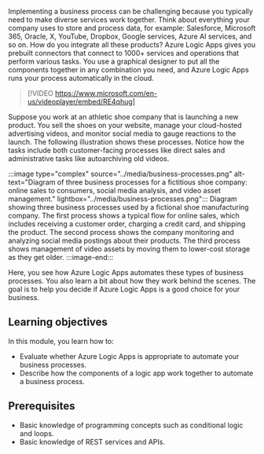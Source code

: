 Implementing a business process can be challenging because you typically need to make diverse services work together. Think about everything your company uses to store and process data, for example: Salesforce, Microsoft 365, Oracle, X, YouTube, Dropbox, Google services, Azure AI services, and so on. How do you integrate all these products? Azure Logic Apps gives you prebuilt connectors that connect to 1000+ services and operations that perform various tasks. You use a graphical designer to put all the components together in any combination you need, and Azure Logic Apps runs your process automatically in the cloud.

> [!VIDEO https://www.microsoft.com/en-us/videoplayer/embed/RE4qhug]

Suppose you work at an athletic shoe company that is launching a new product. You sell the shoes on your website, manage your cloud-hosted advertising videos, and monitor social media to gauge reactions to the launch. The following illustration shows these processes. Notice how the tasks include both customer-facing processes like direct sales and administrative tasks like autoarchiving old videos.

:::image type="complex" source="../media/business-processes.png" alt-text="Diagram of three business processes for a fictitious shoe company: online sales to consumers, social media analysis, and video asset management." lightbox="../media/business-processes.png":::
Diagram showing three business processes used by a fictional shoe manufacturing company. The first process shows a typical flow for online sales, which includes receiving a customer order, charging a credit card, and shipping the product. The second process shows the company monitoring and analyzing social media postings about their products. The third process shows management of video assets by moving them to lower-cost storage as they get older.
:::image-end:::

Here, you see how Azure Logic Apps automates these types of business processes. You also learn a bit about how they work behind the scenes. The goal is to help you decide if Azure Logic Apps is a good choice for your business.

## Learning objectives

In this module, you learn how to:

- Evaluate whether Azure Logic Apps is appropriate to automate your business processes.
- Describe how the components of a logic app work together to automate a business process.

## Prerequisites

- Basic knowledge of programming concepts such as conditional logic and loops.
- Basic knowledge of REST services and APIs.
